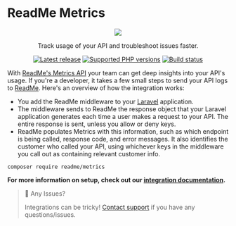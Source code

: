 # ReadMe Metrics

<p align="center">
  <img src="https://user-images.githubusercontent.com/33762/182927634-2aebeb46-c215-4ac3-9e98-61f931e33583.png" />
</p>

<p align="center">
  Track usage of your API and troubleshoot issues faster.
</p>

<p align="center">
  <a href="https://packagist.org/packages/readme/metrics"><img src="https://img.shields.io/packagist/v/readme/metrics.svg?style=for-the-badge" alt="Latest release"></a>
  <a href="https://packagist.org/packages/readme/metrics"><img src="https://img.shields.io/packagist/php-v/readme/metrics.svg?style=for-the-badge" alt="Supported PHP versions"></a>
  <a href="https://github.com/readmeio/metrics-sdks"><img src="https://img.shields.io/github/workflow/status/readmeio/metrics-sdks/php.svg?style=for-the-badge" alt="Build status"></a>
</p>

With [ReadMe's Metrics API](https://readme.com/metrics) your team can get deep insights into your API's usage. If you're a developer, it takes a few small steps to send your API logs to [ReadMe](http://readme.com). Here's an overview of how the integration works:

- You add the ReadMe middleware to your [Laravel](https://laravel.com/) application.
- The middleware sends to ReadMe the response object that your Laravel application generates each time a user makes a request to your API. The entire response is sent, unless you allow or deny keys.
- ReadMe populates Metrics with this information, such as which endpoint is being called, response code, and error messages. It also identifies the customer who called your API, using whichever keys in the middleware you call out as containing relevant customer info.

```
composer require readme/metrics
```

**For more information on setup, check out our [integration documentation](https://docs.readme.com/docs/sending-logs-to-readme-with-php-laravel).**

> 🚧 Any Issues?
>
> Integrations can be tricky! [Contact support](https://docs.readme.com/guides/docs/contact-support) if you have any questions/issues.
